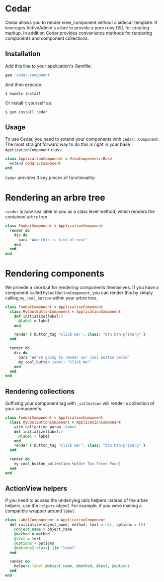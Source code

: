 # Cedar

Cedar allows you to render view_component without a sidecar template. It leverages ActiveAdmin's arbre to provide a pure ruby DSL for creating markup. 
In addition Cedar provides convenience methods for rendering components and component collections.

## Installation

Add this line to your application's Gemfile:

```ruby
gem 'cedar-component'
```

And then execute:

    $ bundle install

Or install it yourself as:

    $ gem install cedar

## Usage

To use Cedar, you need to extend your components with `Cedar::Component`. The most straight forward way to do this is right
in your base `ApplicationComponent` class.

```ruby
class ApplicationComponent < ViewComponent::Base
  extend Cedar::Component
end
```

`Cedar` provides 3 key pieces of functionality:

# Rendering an arbre tree

`render` is now available to you as a class level method, which renders the contained `arbre` tree.

```ruby
class FoobarComponent < ApplicationComponent
  render do
    div do
      para "Wow this is kind of neat"
    end
  end
end
```

# Rendering components

We provide a shortcut for rendering components themselves. If you have a component called `MyCoolButtonComponent`, you can render this by simply calling `my_cool_button` within your arbre tree.

```ruby
class FoobarComponent < ApplicationComponent
  class MyCoolButtonComponent < ApplicationComponent
    def initialize(label:)
      @label = label  
    end

    render { button_tag "Click me!", class: "btn btn-primary" } 
  end

  render do
    div do
      para "We're going to render our cool button below"
      my_cool_button label: "Click me!"
    end
  end
end
```

## Rendering collections

Suffixing your component tag with `_collection` will render a collection of your components.

```ruby
class FoobarComponent < ApplicationComponent
  class MyCoolButtonComponent < ApplicationComponent
    with_collection_param :label
    def initialize(label:)
      @label = label
    end
    render { button_tag "Click me!", class: "btn btn-primary" } 
  end

  render do
    my_cool_button_collection %w[One Two Three Four]
  end
end
```

## ActionView helpers

If you need to access the underlying rails helpers instead of the arbre helpers, use the `helpers` object.
For example, if you were making a compatible wrapper around `label`:

```ruby
class LabelComponenent < ApplicationComponent
  def initialize(object_name, method, text = nil, options = {})
    @object_name = object_name
    @method = method
    @text = text
    @options = options
    @options[:class] ||= "label"
  end

  render do
    helpers.label @object_name, @method, @text, @options
  end
end
```
